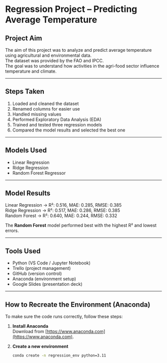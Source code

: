 # Regression Project – Predicting Average Temperature

## Project Aim
The aim of this project was to analyze and predict average temperature using agricultural and environmental data.  
The dataset was provided by the FAO and IPCC.  
The goal was to understand how activities in the agri-food sector influence temperature and climate.

---

## Steps Taken
1. Loaded and cleaned the dataset  
2. Renamed columns for easier use  
3. Handled missing values  
4. Performed Exploratory Data Analysis (EDA)  
5. Trained and tested three regression models  
6. Compared the model results and selected the best one  

---

## Models Used
- Linear Regression  
- Ridge Regression  
- Random Forest Regressor  

---

## Model Results
Linear Regression  →  R²: 0.516,  MAE: 0.285,  RMSE: 0.385  
Ridge Regression   →  R²: 0.517,  MAE: 0.286,  RMSE: 0.385  
Random Forest      →  R²: 0.640,  MAE: 0.244,  RMSE: 0.332  

The **Random Forest** model performed best with the highest R² and lowest errors.  

---

## Tools Used
- Python (VS Code / Jupyter Notebook)
- Trello (project management)
- GitHub (version control)
- Anaconda (environment setup)
- Google Slides (presentation deck)

---

## How to Recreate the Environment (Anaconda)
To make sure the code runs correctly, follow these steps:

1. **Install Anaconda**  
   Download from [https://www.anaconda.com](https://www.anaconda.com).

2. **Create a new environment**
   ```bash
   conda create -n regression_env python=3.11
